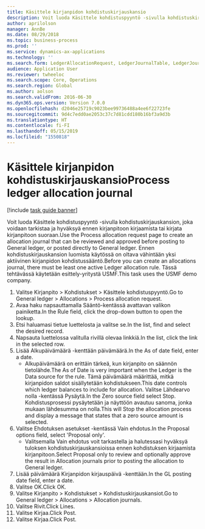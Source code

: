 ```yaml
---
title: Käsittele kirjanpidon kohdistuskirjauskansio
description: Voit luoda Käsittele kohdistuspyyntö -sivulla kohdistuskirjauskansion, joka voidaan tarkistaa ja hyväksyä ennen kirjanpitoon kirjaamista tai kirjata kirjanpitoon suoraan.
author: aprilolson
manager: AnnBe
ms.date: 08/29/2018
ms.topic: business-process
ms.prod: ''
ms.service: dynamics-ax-applications
ms.technology: ''
ms.search.form: LedgerAllocationRequest, LedgerJournalTable, LedgerJournalTransAllocation
audience: Application User
ms.reviewer: twheeloc
ms.search.scope: Core, Operations
ms.search.region: Global
ms.author: aolson
ms.search.validFrom: 2016-06-30
ms.dyn365.ops.version: Version 7.0.0
ms.openlocfilehash: d2046e25719c9023bee99736488a4ee6f22723fe
ms.sourcegitcommit: 9d4c7edd0ae2053c37c7d81cdd180b16bf3a9d3b
ms.translationtype: HT
ms.contentlocale: fi-FI
ms.lasthandoff: 05/15/2019
ms.locfileid: "1550818"
---
```

# <a name="process-ledger-allocation-journal"></a><span data-ttu-id="6f15d-103">Käsittele kirjanpidon kohdistuskirjauskansio</span><span class="sxs-lookup"><span data-stu-id="6f15d-103">Process ledger allocation journal</span></span>

[!include [task guide banner](../../includes/task-guide-banner.md)]

<span data-ttu-id="6f15d-104">Voit luoda Käsittele kohdistuspyyntö -sivulla kohdistuskirjauskansion, joka voidaan tarkistaa ja hyväksyä ennen kirjanpitoon kirjaamista tai kirjata kirjanpitoon suoraan.</span><span class="sxs-lookup"><span data-stu-id="6f15d-104">Use the Process allocation request page to create an allocation journal that can be reviewed and approved before posting to General ledger, or posted directly to General ledger.</span></span> <span data-ttu-id="6f15d-105">Ennen kohdistuskirjauskansion luomista käytössä on oltava vähintään yksi aktiivinen kirjanpidon kohdistussääntö.</span><span class="sxs-lookup"><span data-stu-id="6f15d-105">Before you can create an allocations journal, there must be least one active Ledger allocation rule.</span></span> <span data-ttu-id="6f15d-106">Tässä tehtävässä käytetään esittely-yritystä USMF.</span><span class="sxs-lookup"><span data-stu-id="6f15d-106">This task uses the USMF demo company.</span></span>

1. <span data-ttu-id="6f15d-107">Valitse Kirjanpito > Kohdistukset > Käsittele kohdistuspyyntö.</span><span class="sxs-lookup"><span data-stu-id="6f15d-107">Go to General ledger > Allocations > Process allocation request.</span></span>
2. <span data-ttu-id="6f15d-108">Avaa haku napsauttamalla Sääntö-kentässä avattavan valikon painiketta.</span><span class="sxs-lookup"><span data-stu-id="6f15d-108">In the Rule field, click the drop-down button to open the lookup.</span></span>
3. <span data-ttu-id="6f15d-109">Etsi haluamasi tietue luettelosta ja valitse se.</span><span class="sxs-lookup"><span data-stu-id="6f15d-109">In the list, find and select the desired record.</span></span>
4. <span data-ttu-id="6f15d-110">Napsauta luettelossa valitulla rivillä olevaa linkkiä.</span><span class="sxs-lookup"><span data-stu-id="6f15d-110">In the list, click the link in the selected row.</span></span>
5. <span data-ttu-id="6f15d-111">Lisää Alkupäivämäärä -kenttään päivämäärä.</span><span class="sxs-lookup"><span data-stu-id="6f15d-111">In the As of date field, enter a date.</span></span>
    * <span data-ttu-id="6f15d-112">Alkupäivämäärä on erittäin tärkeä, kun kirjanpito on säännön tietolähde.</span><span class="sxs-lookup"><span data-stu-id="6f15d-112">The As of Date is very important when the Ledger is the Data source for the rule.</span></span> <span data-ttu-id="6f15d-113">Tämä päivämäärä määrittää, mitkä kirjanpidon saldot sisällytetään kohdistukseen.</span><span class="sxs-lookup"><span data-stu-id="6f15d-113">This date controls which ledger balances to include for allocation.</span></span>     <span data-ttu-id="6f15d-114">Valitse Lähdearvo nolla -kentässä Pysäytä.</span><span class="sxs-lookup"><span data-stu-id="6f15d-114">In the Zero source field select Stop.</span></span> <span data-ttu-id="6f15d-115">Kohdistusprosessi pysäytetään ja näyttöön avautuu sanoma, jonka mukaan lähdesumma on nolla.</span><span class="sxs-lookup"><span data-stu-id="6f15d-115">This will  Stop the allocation process and display a message that states that a zero source amount is selected.</span></span>  
6. <span data-ttu-id="6f15d-116">Valitse Ehdotuksen asetukset -kentässä Vain ehdotus.</span><span class="sxs-lookup"><span data-stu-id="6f15d-116">In the Proposal options field, select 'Proposal only'.</span></span>
    * <span data-ttu-id="6f15d-117">Valitsemalla Vain ehdotus voit tarkastella ja halutessasi hyväksyä tuloksen kohdistuskirjauskansioissa ennen kohdistuksen kirjaamista kirjanpitoon.</span><span class="sxs-lookup"><span data-stu-id="6f15d-117">Select Proposal only to review and optionally approve the result in Allocation journals prior to posting the allocation to General ledger.</span></span>  
7. <span data-ttu-id="6f15d-118">Lisää päivämäärä Kirjanpidon kirjauspäivä -kenttään.</span><span class="sxs-lookup"><span data-stu-id="6f15d-118">In the GL posting date field, enter a date.</span></span>
8. <span data-ttu-id="6f15d-119">Valitse OK.</span><span class="sxs-lookup"><span data-stu-id="6f15d-119">Click OK.</span></span>
9. <span data-ttu-id="6f15d-120">Valitse Kirjanpito > Kohdistukset > Kohdistuskirjauskansiot.</span><span class="sxs-lookup"><span data-stu-id="6f15d-120">Go to General ledger > Allocations > Allocation journals.</span></span>
10. <span data-ttu-id="6f15d-121">Valitse Rivit.</span><span class="sxs-lookup"><span data-stu-id="6f15d-121">Click Lines.</span></span>
11. <span data-ttu-id="6f15d-122">Valitse Kirjaa.</span><span class="sxs-lookup"><span data-stu-id="6f15d-122">Click Post.</span></span>
12. <span data-ttu-id="6f15d-123">Valitse Kirjaa.</span><span class="sxs-lookup"><span data-stu-id="6f15d-123">Click Post.</span></span>

